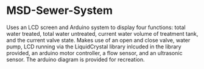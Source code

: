 # MSD-Sewer-System
Uses an LCD screen and Arduino system to display four functions: total water treated, total water untreated, current water volume of treatment tank, and the current valve state. Makes use of an open and close valve, water pump, LCD running via the LiquidCrystal library inlcuded in the library provided, an arduino motor controller, a flow sensor, and an ultrasonic sensor. The arduino diagram is provided for recreation.
